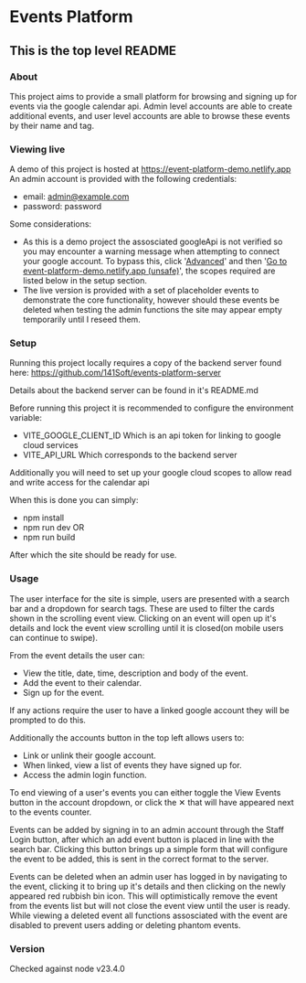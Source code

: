 # Events Platform

## This is the top level README

### About
This project aims to provide a small platform for browsing and signing up for events via the google calendar api. Admin level accounts are able to create additional events, and user level accounts are able to browse these events by their name and tag.

### Viewing live
A demo of this project is hosted at https://event-platform-demo.netlify.app
An admin account is provided with the following credentials:
- email: admin@example.com
- password: password

Some considerations:
- As this is a demo project the assosciated googleApi is not verified so you may encounter a warning message when attempting to connect your google account. To bypass this, click '<ins>Advanced</ins>' and then '<ins>Go to event-platform-demo.netlify.app (unsafe)</ins>', the scopes required are listed below in the setup section.
- The live version is provided with a set of placeholder events to demonstrate the core functionality, however should these events be deleted when testing the admin functions the site may appear empty temporarily until I reseed them.

### Setup
Running this project locally requires a copy of the backend server found here: https://github.com/141Soft/events-platform-server

Details about the backend server can be found in it's README.md

Before running this project it is recommended to configure the environment variable:
- VITE_GOOGLE_CLIENT_ID   Which is an api token for linking to google cloud services
- VITE_API_URL  Which corresponds to the backend server

Additionally you will need to set up your google cloud scopes to allow read and write access for the calendar api

When this is done you can simply:

- npm install
- npm run dev
OR
- npm run build

After which the site should be ready for use.

### Usage
The user interface for the site is simple, users are presented with a search bar and a dropdown for search tags. These are used to filter the cards shown in the scrolling event view. Clicking on an event will open up it's details and lock the event view scrolling until it is closed(on mobile users can continue to swipe).

From the event details the user can:
- View the title, date, time, description and body of the event.
- Add the event to their calendar.
- Sign up for the event.

If any actions require the user to have a linked google account they will be prompted to do this.

Additionally the accounts button in the top left allows users to:
- Link or unlink their google account.
- When linked, view a list of events they have signed up for.
- Access the admin login function.

To end viewing of a user's events you can either toggle the View Events button in the account dropdown, or click the ✕ that will have appeared next to the events counter.

Events can be added by signing in to an admin account through the Staff Login button, after which an add event button is placed in line with the search bar. Clicking this button brings up a simple form that will configure the event to be added, this is sent in the correct format to the server.

Events can be deleted when an admin user has logged in by navigating to the event, clicking it to bring up it's details and then clicking on the newly appeared red rubbish bin icon. This will optimistically remove the event from the events list but will not close the event view until the user is ready. While viewing a deleted event all functions assosciated with the event are disabled to prevent users adding or deleting phantom events.

### Version
Checked against node v23.4.0

